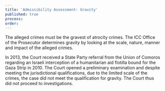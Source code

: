 ```yaml
---
title: 'Admissibility Assessment: Gravity'
published: true
process:
order:
---
```



The alleged crimes must be the gravest of atrocity crimes. The ICC Office of the Prosecutor determines gravity by looking at the scale, nature, manner and impact of the alleged crimes.

In 2013, the Court received a State Party referral from the Union of Comoros regarding an Israeli interception of a humanitarian aid flotilla bound for the Gaza Strip in 2010. The Court opened a preliminary examination and despite meeting the jurisdictional qualifications, due to the limited scale of the crimes, the case did not meet the qualification for gravity. The Court thus did not proceed to investigations. &nbsp;